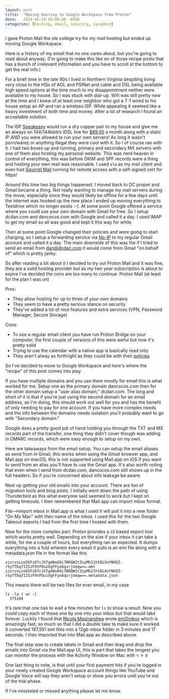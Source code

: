 ```yaml
---
layout: post
title:  "Moving Hosting to Google Workspace from Proton"
date:   2024-06-29 00:00:00 -0500
categories: [hosting, email, security, sysadmin]
---
```


I gave Proton Mail the ole college try for my mail hosting but ended up moving Google Workspace. 

Here is a history of my email that no one cares about, but you're going to read about anyway. (I'm going to make this like on of those recipe posts that has a bunch of irrelevant information and you have to scroll ot the bottom to get the real info.) 

For a brief time in the late 90s I lived in Northern Virginia despiting living very close to the HQs of AOL and PSINet and cable and DSL being available high speed options at the time much to my disappointment neither were available to my house. So I was stuck with dial-up. Wifi was still pretty new at the time and I knew of at least one neighbor who got a T-1 wired to his house setup an AP and ran a wireless ISP. While appealing it seemed like a heavy investment of both time and money. After a lot of research I found an acceptable solution. 

The ISP [Speakeasy](https://en.wikipedia.org/wiki/Speakeasy_(ISP)) would run a dry copper pair to my house and give me an always on 144/144kbit/s IDSL line for [$89.95](https://en.wikipedia.org/wiki/ISDN_digital_subscriber_line) a month along with a static IP *AND* you were allowed to run your own servers! As long it wasn't porn/warez or anything illegal they were cool with it. So I of course ran with it. I had two boxes up and running, primary and secondary MX servers with one of them also hosting my personal website. This was nerd heaven in control of everything, this was before DKIM and SPF records were a thing and hosting your own mail was reasonable. I used `elm` as my mail client and even had [Squirrel Mail](https://www.squirrelmail.org) running for remote access with a self-signed cert for https!

Around this time two big things happened. I moved back to DC proper and Gmail became a thing. Not really wanting to manage my mail servers during the move, especially since they would likely be offline for a few days until the internet was hooked up the new place I ended up moving everything to Textdrive which no longer exists :-(. At some point Google offered a service where you could use your own domain with Gmail for free. So I setup dcdan.com and dancocos.com with Google and called it a day. I used IMAP to get my email so all was good and kept it this way for while. 

Then at some point Google changed their policies and were going to start charging, so I setup a forwarding service via [No-IP](https://www.noip.com) to my regular Gmail account and called it a day. The main downside of this was the if I tried to send an email from dan@dcdan.com it would come from Gmail "on behalf of" which is pretty janky.

So after reading a bit about it I decided to try out Proton Mail and it was fine, they are a solid hosting provider but as my two year subscription is about to expire I've decided the cons are too many to continue. 
Proton Mail (at least for the plan I was on)

Pros:
* They allow hosting for up to three of your own domains
* They seem to have a pretty serious stance on security
* They've added a lot of nice features and extra services (VPN, Password Manager, Secure Storage)

Cons: 
* To use a regular email client you have run Proton Bridge on your computer, the first couple of versions of this were awful but now it's pretty solid
* Trying to use the calendar with a native app is basically read only
* They aren't alway as forthright as they could be with their [policies](https://arstechnica.com/information-technology/2021/09/privacy-focused-protonmail-provided-a-users-ip-address-to-authorities/)

So I've decided to move to Google Workspace and here's where the "recipe" of this post comes into play. 

If you have multiple domains and you use them mostly for email this is what worked for me. Setup one as the primary domain dancocos.com then for the other domain setup a "user alias domain," dcdan.com. The long and short of it is that if you're just using the second domain for an email address, as I'm doing, this should work out well for you and has the benefit of only needing to pay for one account. If you have more complex needs and the info between the domains needs isolation you'll probably want to go with "Secondary domain."

Google does a pretty good job of hand holding you through the TXT and MX records part of the transfer, one thing they didn't cover though was adding in DMARC records, which were easy enough to setup on my own.

Here are takeaways from the email setup. You can setup the email aliases as send from in Gmail, this works when using the Gmail browser app, and Mail.app on macOS, this is not supported using Mail.app on iOS if you want to send from an alias you'll have to use the Gmail app. It's also worth noting that even when I send from dcdan.com, dancocos.com still shows up in the full headers. So if you're concerned about info leakage be aware. 

Next up getting your old emails into your account. There are ton of migration tools and blog posts. I initially went down the path of using Thunderbird as this what everyone said seemed to work but I kept on getting timeouts. I then remembered that Mail.app can import mbox format. 

File-->Import mbox in Mail.app is what I used it will pull it into a new folder "On My Mac" with then name of the mbox. I used this for the two Google Takeout exports I had from the first time I hosted with them.

Now for the more complex part. Proton provides a cli based export tool which works pretty well. Depending on the size if your inbox it can take a while, for me a couple of hours, but everything ran as expected. It dumps everything into a fold wherein every email it pulls is an eml file along with a metadata.json file in the format like this 

```
zzzrvsLoxD5Fz07cJX7gmNo69i7NRQW2tZsyMh21htBiXoYNhDZ-rSyTTbq7II5zF9tPOuiUgFFyo6qsrjUeqw==.eml
zzzrvsLoxD5Fz07cJX7gmNo69i7NRQW2tZsyMh21htBiXoYNhDZ-rSyTTbq7II5zF9tPOuiUgFFyo6qsrjUeqw==.metadata.json
```

This means there will be two files for ever email, in my case 

```
ls -la | wc -l
  375104
```

It's rare that one has to wait a few minutes for `ls` to show a result. Now you _could_ copy each of these one by one into your inbox but that would take forever. Luckily I found that [Nicola Mastrandrea](https://github.com/nick88msn) wrote [eml2mbox](https://github.com/nick88msn/eml2mbox) which is amazingly fast, so much so that I did a double take to make sure it worked. It converted 187,551 eml files into a 12gb mbox folder in 3 minutes and 17 seconds. I then imported that into Mail.app as described above. 

The final step was to create labels in Gmail and then drag and drop the emails into Gmail via the Mail.app UI, this is part that takes the longest you can monitor the process with the Activity Window on Mac with `⌥ ⌘ 0`

One last thing to note, is that until your first payment hits if you're logged in your newly created Google Workspace account things like YouTube and Google Voice will say they aren't setup or show you errors until you're out of the trial phase. 

If I've misstated or missed anything please let me know. 
